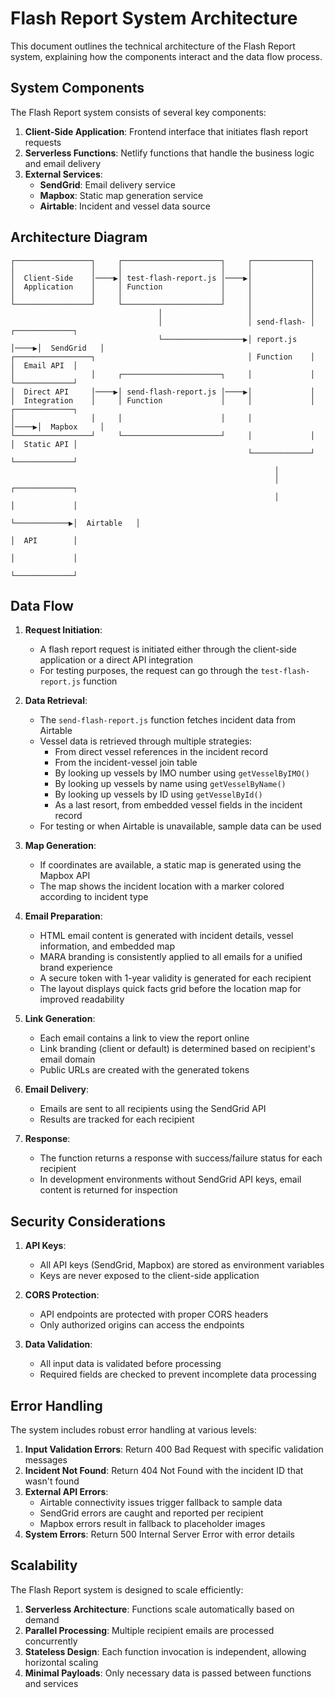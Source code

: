 # Flash Report System Architecture

This document outlines the technical architecture of the Flash Report system, explaining how the components interact and the data flow process.

## System Components

The Flash Report system consists of several key components:

1. **Client-Side Application**: Frontend interface that initiates flash report requests
2. **Serverless Functions**: Netlify functions that handle the business logic and email delivery
3. **External Services**:
   - **SendGrid**: Email delivery service
   - **Mapbox**: Static map generation service
   - **Airtable**: Incident and vessel data source

## Architecture Diagram

```
┌─────────────────┐     ┌──────────────────────┐     ┌─────────────┐
│                 │     │                      │     │             │
│  Client-Side    │────▶│ test-flash-report.js │────▶│             │
│  Application    │     │ Function             │     │             │
│                 │     │                      │     │             │
└─────────────────┘     └──────────────────────┘     │             │
                                 │                   │             │
                                 │                   │ send-flash- │     ┌─────────────┐
                                 └──────────────────▶│ report.js   │────▶│  SendGrid   │
┌─────────────────┐                                  │ Function    │     │  Email API  │
│                 │     ┌──────────────────────┐     │             │     └─────────────┘
│  Direct API     │────▶│ send-flash-report.js │────▶│             │
│  Integration    │     │ Function             │     │             │     ┌─────────────┐
│                 │     │                      │     │             │────▶│  Mapbox     │
└─────────────────┘     └──────────────────────┘     │             │     │  Static API │
                                                     └─────────────┘     └─────────────┘
                                                           │
                                                           │             ┌─────────────┐
                                                           │             │             │
                                                           └────────────▶│  Airtable   │
                                                                         │  API        │
                                                                         │             │
                                                                         └─────────────┘
```

## Data Flow

1. **Request Initiation**:
   - A flash report request is initiated either through the client-side application or a direct API integration
   - For testing purposes, the request can go through the `test-flash-report.js` function

2. **Data Retrieval**:
   - The `send-flash-report.js` function fetches incident data from Airtable
   - Vessel data is retrieved through multiple strategies:
     - From direct vessel references in the incident record
     - From the incident-vessel join table
     - By looking up vessels by IMO number using `getVesselByIMO()`
     - By looking up vessels by name using `getVesselByName()`
     - By looking up vessels by ID using `getVesselById()`
     - As a last resort, from embedded vessel fields in the incident record
   - For testing or when Airtable is unavailable, sample data can be used

3. **Map Generation**:
   - If coordinates are available, a static map is generated using the Mapbox API
   - The map shows the incident location with a marker colored according to incident type

4. **Email Preparation**:
   - HTML email content is generated with incident details, vessel information, and embedded map
   - MARA branding is consistently applied to all emails for a unified brand experience
   - A secure token with 1-year validity is generated for each recipient
   - The layout displays quick facts grid before the location map for improved readability

5. **Link Generation**:
   - Each email contains a link to view the report online
   - Link branding (client or default) is determined based on recipient's email domain
   - Public URLs are created with the generated tokens

6. **Email Delivery**:
   - Emails are sent to all recipients using the SendGrid API
   - Results are tracked for each recipient

7. **Response**:
   - The function returns a response with success/failure status for each recipient
   - In development environments without SendGrid API keys, email content is returned for inspection

## Security Considerations

1. **API Keys**:
   - All API keys (SendGrid, Mapbox) are stored as environment variables
   - Keys are never exposed to the client-side application

2. **CORS Protection**:
   - API endpoints are protected with proper CORS headers
   - Only authorized origins can access the endpoints

3. **Data Validation**:
   - All input data is validated before processing
   - Required fields are checked to prevent incomplete data processing

## Error Handling

The system includes robust error handling at various levels:

1. **Input Validation Errors**: Return 400 Bad Request with specific validation messages
2. **Incident Not Found**: Return 404 Not Found with the incident ID that wasn't found
3. **External API Errors**: 
   - Airtable connectivity issues trigger fallback to sample data
   - SendGrid errors are caught and reported per recipient
   - Mapbox errors result in fallback to placeholder images
4. **System Errors**: Return 500 Internal Server Error with error details

## Scalability

The Flash Report system is designed to scale efficiently:

1. **Serverless Architecture**: Functions scale automatically based on demand
2. **Parallel Processing**: Multiple recipient emails are processed concurrently
3. **Stateless Design**: Each function invocation is independent, allowing horizontal scaling
4. **Minimal Payloads**: Only necessary data is passed between functions and services